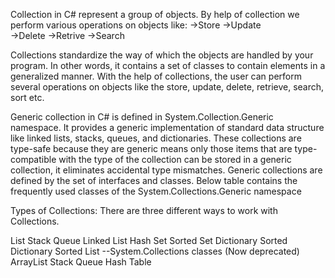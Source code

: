 Collection in C# represent a group of objects. By help of collection we perform various operations on objects like: 
->Store 
->Update   
->Delete 
->Retrive 
->Search

Collections standardize the way of which the objects are handled by your program. In other words, it contains a set of classes to contain elements in a generalized manner. With the help of collections, the user can perform several operations on objects like the store, update, delete, retrieve, search, sort etc.

Generic collection in C# is defined in System.Collection.Generic namespace. It provides a generic implementation of standard data structure like linked lists, stacks, queues, and dictionaries. These collections are type-safe because they are generic means only those items that are type-compatible with the type of the collection can be stored in a generic collection, it eliminates accidental type mismatches. Generic collections are defined by the set of interfaces and classes. Below table contains the frequently used classes of the System.Collections.Generic namespace

Types of Collections:
There are three different ways to work with Collections. 

List
Stack
Queue
Linked List
Hash Set
Sorted Set
Dictionary
Sorted Dictionary
Sorted List --System.Collections classes (Now deprecated)
ArrayList
Stack
Queue
Hash Table 
